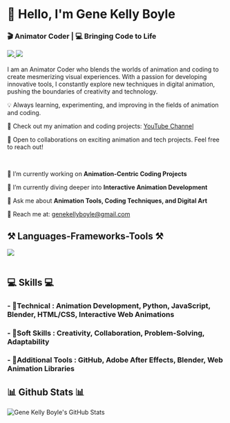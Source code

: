 <h1 align="left">👋 Hello, I'm Gene Kelly Boyle</h1>
<h3 align="left">🎬 Animator Coder | 💻 Bringing Code to Life</h3>

<div align="left"> 
  <a href="mailto:genekellyboyle@gmail.com" target="_blank">
    <img src="https://img.shields.io/badge/Gmail-D14836?style=for-the-badge&logo=gmail&logoColor=white" target="_blank" />
  </a> 
  <a href="https://www.youtube.com/@genekellyboyle" target="_blank">
    <img src="https://img.shields.io/badge/YouTube-FF0000?style=for-the-badge&logo=youtube&logoColor=white" target="_blank" />
  </a>
</div>

<br> 
I am an Animator Coder who blends the worlds of animation and coding to create mesmerizing visual experiences. With a passion for developing innovative tools, I constantly explore new techniques in digital animation, pushing the boundaries of creativity and technology.

💡 Always learning, experimenting, and improving in the fields of animation and coding.

🎥 Check out my animation and coding projects: [YouTube Channel](https://www.youtube.com/@genekellyboyle)

🤝 Open to collaborations on exciting animation and tech projects. Feel free to reach out!

<br> 

<div align="left">
 
 🔭 I’m currently working on **Animation-Centric Coding Projects**
 
 🌱 I’m currently diving deeper into **Interactive Animation Development**

💬 Ask me about **Animation Tools, Coding Techniques, and Digital Art**

📧 Reach me at: genekellyboyle@gmail.com

 </div>

<h2 align="left">⚒️ Languages-Frameworks-Tools ⚒️</h2>
<div align="left">
    <img src="https://skillicons.dev/icons?i=python,js,html,css,blender,github,vscode" /><br>
</div>

<br/>

<div align="left">
    <h2 align="left">💻 Skills 💻</h2>
        <h3>- 📕Technical : Animation Development, Python, JavaScript, Blender, HTML/CSS, Interactive Web Animations</h3>
        <h3>- 📗Soft Skills :  Creativity, Collaboration, Problem-Solving, Adaptability</h3>
        <h3>- 📙Additional Tools : GitHub, Adobe After Effects, Blender, Web Animation Libraries</h3>

 </div>


<h2 align="left">📊 Github Stats 📊</h2>

![Gene Kelly Boyle's GitHub Stats](https://github-readme-stats.vercel.app/api?username=genekellyboyle&show_icons=true&theme=radical)

